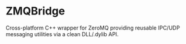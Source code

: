 # ZMQBridge
Cross-platform C++ wrapper for ZeroMQ providing reusable IPC/UDP messaging utilities via a clean DLL/.dylib API.
